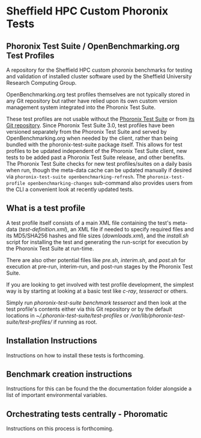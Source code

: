 # Sheffield HPC Custom Phoronix Tests

## Phoronix Test Suite / OpenBenchmarking.org Test Profiles


A repository for the Sheffield HPC custom phoronix benchmarks for testing and validation of installed cluster software used by the Sheffield University Research Computing Group. 


OpenBenchmarking.org test profiles themselves are not typically stored in any Git repository but rather have relied upon its own custom version management system integrated into the Phoronix Test Suite.

These test profiles are not usable without the [Phoronix Test Suite](http://www.phoronix-test-suite.com/) or from [its Git repository](https://github.com/phoronix-test-suite/phoronix-test-suite). Since Phoronix Test Suite 3.0, test profiles have been versioned separately from the Phoronix Test Suite and served by OpenBenchmarking.org when needed by the client, rather than being bundled with the phoronix-test-suite package itself. This allows for test profiles to be updated independent of the Phoronix Test Suite client, new tests to be added past a Phoronix Test Suite release, and other benefits. The Phoronix Test Suite checks for new test profiles/suites on a daily basis when run, though the meta-data cache can be updated manually if desired via `phoronix-test-suite openbenchmarking-refresh`. The `phoronix-test-profile openbenchmarking-changes` sub-command also provides users from the CLI a convenient look at recently updated tests.

## What is a test profile

A test profile itself consists of a main XML file containing the test's meta-data (_test-definition.xml_), an XML file if needed to specify required files and its MD5/SHA256 hashes and file sizes (_downloads.xml_), and the _install.sh_ script for installing the test and generating the run-script for execution by the Phoronix Test Suite at run-time. 

There are also other potential files like _pre.sh_, _interim.sh_, and _post.sh_ for execution at pre-run, interim-run, and post-run stages by the Phoronix Test Suite. 

If you are looking to get involved with test profile development, the simplest way is by starting at looking at a basic test like _c-ray_, _tesseract_ or others. 

Simply run _phoronix-test-suite benchmark tesseract_ and then look at the test profile's contents either via this Git repository or by the default locations in _~/.phoronix-test-suite/test-profiles_ or _/var/lib/phoronix-test-suite/test-profiles/_ if running as root. 

## Installation Instructions

Instructions on how to install these tests is forthcoming.

## Benchmark creation instructions

Instructions for this can be found the the documentation folder alongside a list of important environmental variables.

## Orchestrating tests centrally - Phoromatic

Instructions on this process is forthcoming.